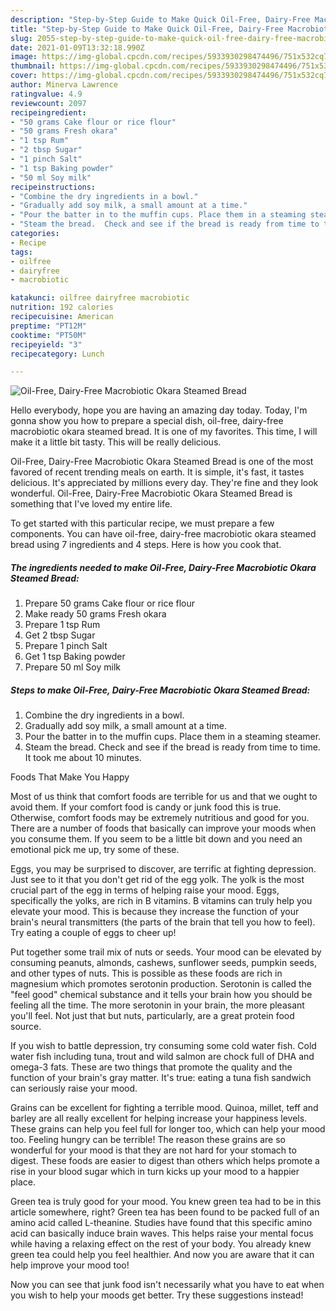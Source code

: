 ```yaml
---
description: "Step-by-Step Guide to Make Quick Oil-Free, Dairy-Free Macrobiotic Okara Steamed Bread"
title: "Step-by-Step Guide to Make Quick Oil-Free, Dairy-Free Macrobiotic Okara Steamed Bread"
slug: 2055-step-by-step-guide-to-make-quick-oil-free-dairy-free-macrobiotic-okara-steamed-bread
date: 2021-01-09T13:32:18.990Z
image: https://img-global.cpcdn.com/recipes/5933930298474496/751x532cq70/oil-free-dairy-free-macrobiotic-okara-steamed-bread-recipe-main-photo.jpg
thumbnail: https://img-global.cpcdn.com/recipes/5933930298474496/751x532cq70/oil-free-dairy-free-macrobiotic-okara-steamed-bread-recipe-main-photo.jpg
cover: https://img-global.cpcdn.com/recipes/5933930298474496/751x532cq70/oil-free-dairy-free-macrobiotic-okara-steamed-bread-recipe-main-photo.jpg
author: Minerva Lawrence
ratingvalue: 4.9
reviewcount: 2097
recipeingredient:
- "50 grams Cake flour or rice flour"
- "50 grams Fresh okara"
- "1 tsp Rum"
- "2 tbsp Sugar"
- "1 pinch Salt"
- "1 tsp Baking powder"
- "50 ml Soy milk"
recipeinstructions:
- "Combine the dry ingredients in a bowl."
- "Gradually add soy milk, a small amount at a time."
- "Pour the batter in to the muffin cups. Place them in a steaming steamer."
- "Steam the bread.  Check and see if the bread is ready from time to time. It took me about 10 minutes."
categories:
- Recipe
tags:
- oilfree
- dairyfree
- macrobiotic

katakunci: oilfree dairyfree macrobiotic 
nutrition: 192 calories
recipecuisine: American
preptime: "PT12M"
cooktime: "PT50M"
recipeyield: "3"
recipecategory: Lunch

---
```



![Oil-Free, Dairy-Free Macrobiotic Okara Steamed Bread](https://img-global.cpcdn.com/recipes/5933930298474496/751x532cq70/oil-free-dairy-free-macrobiotic-okara-steamed-bread-recipe-main-photo.jpg)

Hello everybody, hope you are having an amazing day today. Today, I'm gonna show you how to prepare a special dish, oil-free, dairy-free macrobiotic okara steamed bread. It is one of my favorites. This time, I will make it a little bit tasty. This will be really delicious.

Oil-Free, Dairy-Free Macrobiotic Okara Steamed Bread is one of the most favored of recent trending meals on earth. It is simple, it's fast, it tastes delicious. It's appreciated by millions every day. They're fine and they look wonderful. Oil-Free, Dairy-Free Macrobiotic Okara Steamed Bread is something that I've loved my entire life.




To get started with this particular recipe, we must prepare a few components. You can have oil-free, dairy-free macrobiotic okara steamed bread using 7 ingredients and 4 steps. Here is how you cook that.

<!--inarticleads1-->

##### The ingredients needed to make Oil-Free, Dairy-Free Macrobiotic Okara Steamed Bread:

1. Prepare 50 grams Cake flour or rice flour
1. Make ready 50 grams Fresh okara
1. Prepare 1 tsp Rum
1. Get 2 tbsp Sugar
1. Prepare 1 pinch Salt
1. Get 1 tsp Baking powder
1. Prepare 50 ml Soy milk




<!--inarticleads2-->

##### Steps to make Oil-Free, Dairy-Free Macrobiotic Okara Steamed Bread:

1. Combine the dry ingredients in a bowl.
1. Gradually add soy milk, a small amount at a time.
1. Pour the batter in to the muffin cups. Place them in a steaming steamer.
1. Steam the bread.  Check and see if the bread is ready from time to time. It took me about 10 minutes.




Foods That Make You Happy


Most of us think that comfort foods are terrible for us and that we ought to avoid them. If your comfort food is candy or junk food this is true. Otherwise, comfort foods may be extremely nutritious and good for you. There are a number of foods that basically can improve your moods when you consume them. If you seem to be a little bit down and you need an emotional pick me up, try some of these.

Eggs, you may be surprised to discover, are terrific at fighting depression. Just see to it that you don't get rid of the egg yolk. The yolk is the most crucial part of the egg in terms of helping raise your mood. Eggs, specifically the yolks, are rich in B vitamins. B vitamins can truly help you elevate your mood. This is because they increase the function of your brain's neural transmitters (the parts of the brain that tell you how to feel). Try eating a couple of eggs to cheer up!

Put together some trail mix of nuts or seeds. Your mood can be elevated by consuming peanuts, almonds, cashews, sunflower seeds, pumpkin seeds, and other types of nuts. This is possible as these foods are rich in magnesium which promotes serotonin production. Serotonin is called the "feel good" chemical substance and it tells your brain how you should be feeling all the time. The more serotonin in your brain, the more pleasant you'll feel. Not just that but nuts, particularly, are a great protein food source.

If you wish to battle depression, try consuming some cold water fish. Cold water fish including tuna, trout and wild salmon are chock full of DHA and omega-3 fats. These are two things that promote the quality and the function of your brain's gray matter. It's true: eating a tuna fish sandwich can seriously raise your mood. 

Grains can be excellent for fighting a terrible mood. Quinoa, millet, teff and barley are all really excellent for helping increase your happiness levels. These grains can help you feel full for longer too, which can help your mood too. Feeling hungry can be terrible! The reason these grains are so wonderful for your mood is that they are not hard for your stomach to digest. These foods are easier to digest than others which helps promote a rise in your blood sugar which in turn kicks up your mood to a happier place.

Green tea is truly good for your mood. You knew green tea had to be in this article somewhere, right? Green tea has been found to be packed full of an amino acid called L-theanine. Studies have found that this specific amino acid can basically induce brain waves. This helps raise your mental focus while having a relaxing effect on the rest of your body. You already knew green tea could help you feel healthier. And now you are aware that it can help improve your mood too!

Now you can see that junk food isn't necessarily what you have to eat when you wish to help your moods get better. Try  these suggestions  instead!

